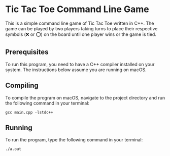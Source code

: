 # Tic Tac Toe Command Line Game

This is a simple command line game of Tic Tac Toe written in C++. The game can be played by two players taking turns to place their respective symbols (❌ or ⭕️) on the board until one player wins or the game is tied.

## Prerequisites

To run this program, you need to have a C++ compiler installed on your system. The instructions below assume you are running on macOS.

## Compiling

To compile the program on macOS, navigate to the project directory and run the following command in your terminal:

`gcc main.cpp -lstdc++`


## Running

To run the program, type the following command in your terminal:

`./a.out`




